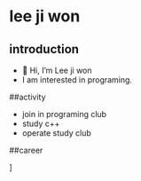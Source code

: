 
# lee ji won

## introduction
- 👋 Hi, I’m Lee ji won
- I am interested in programing.

##activity
- join in programing club
- study c++
- operate study club

##career

]
